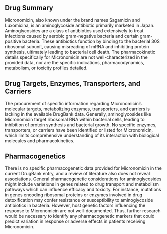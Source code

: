 ## Drug Summary
Micronomicin, also known under the brand names Sagamicin and Luxomicina, is an aminoglycoside antibiotic primarily marketed in Japan. Aminoglycosides are a class of antibiotics used extensively to treat infections caused by aerobic gram-negative bacteria and certain gram-positive bacteria. These antibiotics function by binding to the bacterial 30S ribosomal subunit, causing misreading of mRNA and inhibiting protein synthesis, ultimately leading to bacterial cell death. The pharmacokinetic details specifically for Micronomicin are not well-characterized in the provided data, nor are the specific indications, pharmacodynamics, metabolism, or toxicity profiles detailed.

## Drug Targets, Enzymes, Transporters, and Carriers
The procurement of specific information regarding Micronomicin’s molecular targets, metabolizing enzymes, transporters, and carriers is lacking in the available DrugBank data. Generally, aminoglycosides like Micronomicin target ribosomal RNA within bacterial cells, leading to inhibition of protein synthesis and bacterial growth. No specific enzymes, transporters, or carriers have been identified or listed for Micronomicin, which limits comprehensive understanding of its interaction with biological molecules and pharmacokinetics.

## Pharmacogenetics
There is no specific pharmacogenetic data provided for Micronomicin in the current DrugBank entry, and a review of literature also does not reveal associations. General pharmacogenetic considerations for aminoglycosides might include variations in genes related to drug transport and metabolism pathways which can influence efficacy and toxicity. For instance, mutations in genes encoding ribosomal proteins or enzymes involved in drug detoxification may confer resistance or susceptibility to aminoglycoside antibiotics in bacteria. However, host genetic factors influencing the response to Micronomicin are not well-documented. Thus, further research would be necessary to identify any pharmacogenetic markers that could predict variation in response or adverse effects in patients receiving Micronomicin.